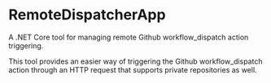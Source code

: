 # RemoteDispatcherApp
A .NET Core tool for managing remote Github workflow_dispatch action triggering.

This tool provides an easier way of triggering the Github workflow_dispatch action through an HTTP request that supports private repositories as well.
